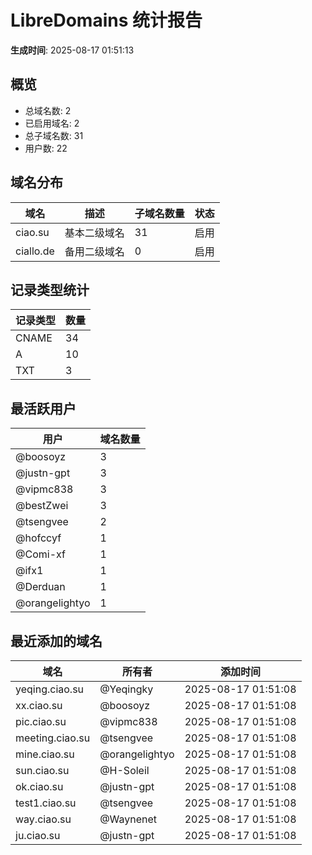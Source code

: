# LibreDomains 统计报告

**生成时间**: 2025-08-17 01:51:13

## 概览

- 总域名数: 2
- 已启用域名: 2
- 总子域名数: 31
- 用户数: 22

## 域名分布

| 域名 | 描述 | 子域名数量 | 状态 |
|------|------|------------|------|
| ciao.su | 基本二级域名 | 31 | 启用 |
| ciallo.de | 备用二级域名 | 0 | 启用 |

## 记录类型统计

| 记录类型 | 数量 |
|----------|------|
| CNAME | 34 |
| A | 10 |
| TXT | 3 |

## 最活跃用户

| 用户 | 域名数量 |
|------|----------|
| @boosoyz | 3 |
| @justn-gpt | 3 |
| @vipmc838 | 3 |
| @bestZwei | 3 |
| @tsengvee | 2 |
| @hofccyf | 1 |
| @Comi-xf | 1 |
| @ifx1 | 1 |
| @Derduan | 1 |
| @orangelightyo | 1 |

## 最近添加的域名

| 域名 | 所有者 | 添加时间 |
|------|--------|----------|
| yeqing.ciao.su | @Yeqingky | 2025-08-17 01:51:08 |
| xx.ciao.su | @boosoyz | 2025-08-17 01:51:08 |
| pic.ciao.su | @vipmc838 | 2025-08-17 01:51:08 |
| meeting.ciao.su | @tsengvee | 2025-08-17 01:51:08 |
| mine.ciao.su | @orangelightyo | 2025-08-17 01:51:08 |
| sun.ciao.su | @H-Soleil | 2025-08-17 01:51:08 |
| ok.ciao.su | @justn-gpt | 2025-08-17 01:51:08 |
| test1.ciao.su | @tsengvee | 2025-08-17 01:51:08 |
| way.ciao.su | @Waynenet | 2025-08-17 01:51:08 |
| ju.ciao.su | @justn-gpt | 2025-08-17 01:51:08 |
